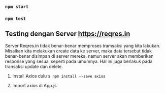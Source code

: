 ### `npm start`

### `npm test`


## Testing dengan Server https://reqres.in
Server Reqres.in tidak benar-benar memproses tramsaksi yang kita lakukan. Misalkan kita melakukan create data ke server, maka data tersebut tidak benar-benar disimpan di server mereka, namun server akan memberikan response yang sesuai seperti pada umumnya. Hal ini juga berlakuk pada transaksi update dan delete.

1. Install Axios dulu
`$ npm install --save axios`

2. Import axios di App.js